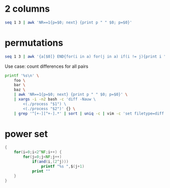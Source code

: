 # 2 columns

```bash
seq 1 3 | awk 'NR==1{p=$0; next} {print p " " $0; p=$0}'
```

# permutations

```bash
seq 1 3 | awk '{a[$0]} END{for(i in a) for(j in a) if(i != j){print i " " j}}'
```

Use case: count differences for all pairs

```bash
printf '%s\n' \
    foo \
    bar \
    baz \
    | awk 'NR==1{p=$0; next} {print p " " $0; p=$0}' \
    | xargs -i -n2 bash -c 'diff -Nauw \
        <(./process "$1") \
        <(./process "$2")' {} \
    | grep '^[+-][^+-].*' | sort | uniq -c | vim -c 'set filetype=diff' -
```

# power set

```awk
{
    for(i=0;i<2^NF;i++) {
        for(j=0;j<NF;j++)
            if(and(i,(2^j)))
                printf "%s ",$(j+1)
            print ""
    }
}
```
